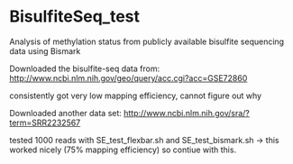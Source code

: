 # BisulfiteSeq_test
Analysis of methylation status from publicly available bisulfite sequencing data using Bismark

Downloaded the bisulfite-seq data from: http://www.ncbi.nlm.nih.gov/geo/query/acc.cgi?acc=GSE72860

consistently got very low mapping efficiency, cannot figure out why

Downloaded another data set: http://www.ncbi.nlm.nih.gov/sra/?term=SRR2232567

tested 1000 reads with SE_test_flexbar.sh and SE_test_bismark.sh -> this worked nicely (75% mapping efficiency) so contiue with this.
